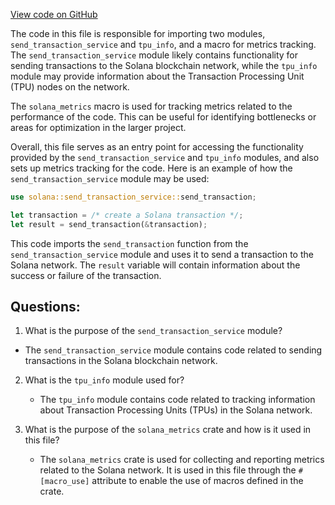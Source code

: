 
[View code on GitHub](https://github.com/solana-labs/solana/blob/master/send-transaction-service/src/lib.rs)

The code in this file is responsible for importing two modules, `send_transaction_service` and `tpu_info`, and a macro for metrics tracking. The `send_transaction_service` module likely contains functionality for sending transactions to the Solana blockchain network, while the `tpu_info` module may provide information about the Transaction Processing Unit (TPU) nodes on the network.

The `solana_metrics` macro is used for tracking metrics related to the performance of the code. This can be useful for identifying bottlenecks or areas for optimization in the larger project.

Overall, this file serves as an entry point for accessing the functionality provided by the `send_transaction_service` and `tpu_info` modules, and also sets up metrics tracking for the code. Here is an example of how the `send_transaction_service` module may be used:

```rust
use solana::send_transaction_service::send_transaction;

let transaction = /* create a Solana transaction */;
let result = send_transaction(&transaction);
``` 

This code imports the `send_transaction` function from the `send_transaction_service` module and uses it to send a transaction to the Solana network. The `result` variable will contain information about the success or failure of the transaction.
## Questions: 
 1. What is the purpose of the `send_transaction_service` module?
   - The `send_transaction_service` module contains code related to sending transactions in the Solana blockchain network.

2. What is the `tpu_info` module used for?
   - The `tpu_info` module contains code related to tracking information about Transaction Processing Units (TPUs) in the Solana network.

3. What is the purpose of the `solana_metrics` crate and how is it used in this file?
   - The `solana_metrics` crate is used for collecting and reporting metrics related to the Solana network. It is used in this file through the `#[macro_use]` attribute to enable the use of macros defined in the crate.